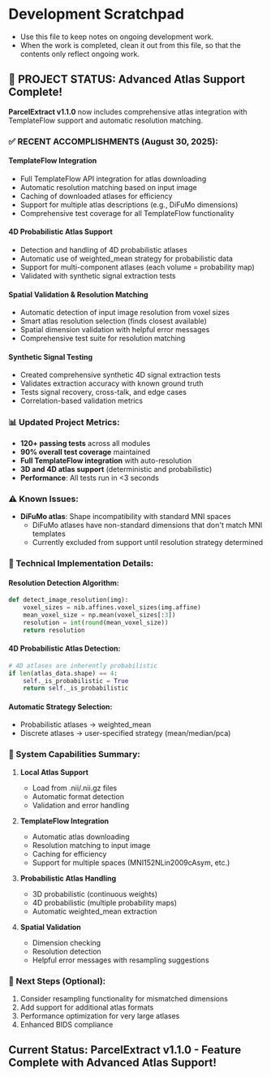 # Development Scratchpad

- Use this file to keep notes on ongoing development work.
- When the work is completed, clean it out from this file, so that the contents only reflect ongoing work.

## 🎉 PROJECT STATUS: Advanced Atlas Support Complete!

**ParcelExtract v1.1.0** now includes comprehensive atlas integration with TemplateFlow support and automatic resolution matching.

### ✅ RECENT ACCOMPLISHMENTS (August 30, 2025):

#### **TemplateFlow Integration**
- Full TemplateFlow API integration for atlas downloading
- Automatic resolution matching based on input image
- Caching of downloaded atlases for efficiency
- Support for multiple atlas descriptions (e.g., DiFuMo dimensions)
- Comprehensive test coverage for all TemplateFlow functionality

#### **4D Probabilistic Atlas Support**
- Detection and handling of 4D probabilistic atlases
- Automatic use of weighted_mean strategy for probabilistic data
- Support for multi-component atlases (each volume = probability map)
- Validated with synthetic signal extraction tests

#### **Spatial Validation & Resolution Matching**
- Automatic detection of input image resolution from voxel sizes
- Smart atlas resolution selection (finds closest available)
- Spatial dimension validation with helpful error messages
- Comprehensive test suite for resolution matching

#### **Synthetic Signal Testing**
- Created comprehensive synthetic 4D signal extraction tests
- Validates extraction accuracy with known ground truth
- Tests signal recovery, cross-talk, and edge cases
- Correlation-based validation metrics

### 📊 Updated Project Metrics:
- **120+ passing tests** across all modules
- **90% overall test coverage** maintained
- **Full TemplateFlow integration** with auto-resolution
- **3D and 4D atlas support** (deterministic and probabilistic)
- **Performance**: All tests run in <3 seconds

### ⚠️ Known Issues:
- **DiFuMo atlas**: Shape incompatibility with standard MNI spaces
  - DiFuMo atlases have non-standard dimensions that don't match MNI templates
  - Currently excluded from support until resolution strategy determined

### 🔧 Technical Implementation Details:

#### Resolution Detection Algorithm:
```python
def detect_image_resolution(img):
    voxel_sizes = nib.affines.voxel_sizes(img.affine)
    mean_voxel_size = np.mean(voxel_sizes[:3])
    resolution = int(round(mean_voxel_size))
    return resolution
```

#### 4D Probabilistic Atlas Detection:
```python
# 4D atlases are inherently probabilistic
if len(atlas_data.shape) == 4:
    self._is_probabilistic = True
    return self._is_probabilistic
```

#### Automatic Strategy Selection:
- Probabilistic atlases → weighted_mean
- Discrete atlases → user-specified strategy (mean/median/pca)

### 🚀 System Capabilities Summary:

1. **Local Atlas Support**
   - Load from .nii/.nii.gz files
   - Automatic format detection
   - Validation and error handling

2. **TemplateFlow Integration**
   - Automatic atlas downloading
   - Resolution matching to input image
   - Caching for efficiency
   - Support for multiple spaces (MNI152NLin2009cAsym, etc.)

3. **Probabilistic Atlas Handling**
   - 3D probabilistic (continuous weights)
   - 4D probabilistic (multiple probability maps)
   - Automatic weighted_mean extraction

4. **Spatial Validation**
   - Dimension checking
   - Resolution detection
   - Helpful error messages with resampling suggestions

### 🎯 Next Steps (Optional):
1. Consider resampling functionality for mismatched dimensions
2. Add support for additional atlas formats
3. Performance optimization for very large atlases
4. Enhanced BIDS compliance

## Current Status: **ParcelExtract v1.1.0 - Feature Complete with Advanced Atlas Support!**